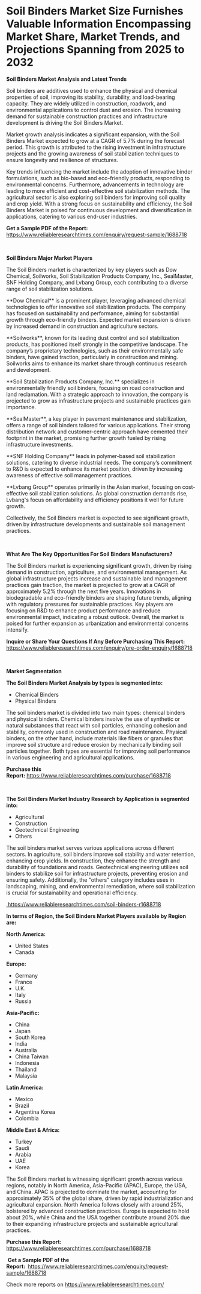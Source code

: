 <p><h1>Soil Binders Market Size Furnishes Valuable Information Encompassing Market Share, Market Trends, and Projections Spanning from 2025 to 2032</h1></p><p><strong>Soil Binders Market Analysis and Latest Trends</strong></p>
<p><p>Soil binders are additives used to enhance the physical and chemical properties of soil, improving its stability, durability, and load-bearing capacity. They are widely utilized in construction, roadwork, and environmental applications to control dust and erosion. The increasing demand for sustainable construction practices and infrastructure development is driving the Soil Binders Market. </p><p>Market growth analysis indicates a significant expansion, with the Soil Binders Market expected to grow at a CAGR of 5.7% during the forecast period. This growth is attributed to the rising investment in infrastructure projects and the growing awareness of soil stabilization techniques to ensure longevity and resilience of structures. </p><p>Key trends influencing the market include the adoption of innovative binder formulations, such as bio-based and eco-friendly products, responding to environmental concerns. Furthermore, advancements in technology are leading to more efficient and cost-effective soil stabilization methods. The agricultural sector is also exploring soil binders for improving soil quality and crop yield. With a strong focus on sustainability and efficiency, the Soil Binders Market is poised for continuous development and diversification in applications, catering to various end-user industries.</p></p>
<p><strong>Get a Sample PDF of the Report:&nbsp;</strong> <a href="https://www.reliableresearchtimes.com/enquiry/request-sample/1688718?utm_campaign=2627&utm_medium=2&utm_source=Github&utm_content=ia&utm_term=02042025&utm_id=soil-binders">https://www.reliableresearchtimes.com/enquiry/request-sample/1688718</a></p>
<p>&nbsp;</p>
<p><strong>Soil Binders Major Market Players</strong></p>
<p><p>The Soil Binders market is characterized by key players such as Dow Chemical, Soilworks, Soil Stabilization Products Company, Inc., SealMaster, SNF Holding Company, and Lvbang Group, each contributing to a diverse range of soil stabilization solutions.</p><p>**Dow Chemical** is a prominent player, leveraging advanced chemical technologies to offer innovative soil stabilization products. The company has focused on sustainability and performance, aiming for substantial growth through eco-friendly binders. Expected market expansion is driven by increased demand in construction and agriculture sectors.</p><p>**Soilworks**, known for its leading dust control and soil stabilization products, has positioned itself strongly in the competitive landscape. The company’s proprietary technologies, such as their environmentally safe binders, have gained traction, particularly in construction and mining. Soilworks aims to enhance its market share through continuous research and development.</p><p>**Soil Stabilization Products Company, Inc.** specializes in environmentally friendly soil binders, focusing on road construction and land reclamation. With a strategic approach to innovation, the company is projected to grow as infrastructure projects and sustainable practices gain importance.</p><p>**SealMaster**, a key player in pavement maintenance and stabilization, offers a range of soil binders tailored for various applications. Their strong distribution network and customer-centric approach have cemented their footprint in the market, promising further growth fueled by rising infrastructure investments.</p><p>**SNF Holding Company** leads in polymer-based soil stabilization solutions, catering to diverse industrial needs. The company’s commitment to R&D is expected to enhance its market position, driven by increasing awareness of effective soil management practices.</p><p>**Lvbang Group** operates primarily in the Asian market, focusing on cost-effective soil stabilization solutions. As global construction demands rise, Lvbang's focus on affordability and efficiency positions it well for future growth.</p><p>Collectively, the Soil Binders market is expected to see significant growth, driven by infrastructure developments and sustainable soil management practices.</p></p>
<p>&nbsp;</p>
<p><strong>What Are The Key Opportunities For Soil Binders Manufacturers?</strong></p>
<p><p>The Soil Binders market is experiencing significant growth, driven by rising demand in construction, agriculture, and environmental management. As global infrastructure projects increase and sustainable land management practices gain traction, the market is projected to grow at a CAGR of approximately 5.2% through the next five years. Innovations in biodegradable and eco-friendly binders are shaping future trends, aligning with regulatory pressures for sustainable practices. Key players are focusing on R&D to enhance product performance and reduce environmental impact, indicating a robust outlook. Overall, the market is poised for further expansion as urbanization and environmental concerns intensify.</p></p>
<p><strong>Inquire or Share Your Questions If Any Before Purchasing This Report:</strong> <a href="https://www.reliableresearchtimes.com/enquiry/pre-order-enquiry/1688718?utm_campaign=2627&utm_medium=2&utm_source=Github&utm_content=ia&utm_term=02042025&utm_id=soil-binders">https://www.reliableresearchtimes.com/enquiry/pre-order-enquiry/1688718</a></p>
<p>&nbsp;</p>
<p><strong>Market Segmentation</strong></p>
<p><strong>The Soil Binders Market Analysis by types is segmented into:</strong></p>
<p><ul><li>Chemical Binders</li><li>Physical Binders</li></ul></p>
<p><p>The soil binders market is divided into two main types: chemical binders and physical binders. Chemical binders involve the use of synthetic or natural substances that react with soil particles, enhancing cohesion and stability, commonly used in construction and road maintenance. Physical binders, on the other hand, include materials like fibers or granules that improve soil structure and reduce erosion by mechanically binding soil particles together. Both types are essential for improving soil performance in various engineering and agricultural applications.</p></p>
<p><strong>Purchase this Report:&nbsp;</strong><a href="https://www.reliableresearchtimes.com/purchase/1688718?utm_campaign=2627&utm_medium=2&utm_source=Github&utm_content=ia&utm_term=02042025&utm_id=soil-binders">https://www.reliableresearchtimes.com/purchase/1688718</a></p>
<p>&nbsp;</p>
<p><strong>The Soil Binders Market Industry Research by Application is segmented into:</strong></p>
<p><ul><li>Agricultural</li><li>Construction</li><li>Geotechnical Engineering</li><li>Others</li></ul></p>
<p><p>The soil binders market serves various applications across different sectors. In agriculture, soil binders improve soil stability and water retention, enhancing crop yields. In construction, they enhance the strength and durability of foundations and roads. Geotechnical engineering utilizes soil binders to stabilize soil for infrastructure projects, preventing erosion and ensuring safety. Additionally, the "others" category includes uses in landscaping, mining, and environmental remediation, where soil stabilization is crucial for sustainability and operational efficiency. </p></p>
<p><a href="https://www.reliableresearchtimes.com/soil-binders-r1688718?utm_campaign=2627&utm_medium=2&utm_source=Github&utm_content=ia&utm_term=02042025&utm_id=soil-binders">&nbsp;https://www.reliableresearchtimes.com/soil-binders-r1688718</a></p>
<p><strong>In terms of Region, the Soil Binders Market Players available by Region are:</strong></p>
<p>
    <p> <strong> North America: </strong>
        <ul>
            <li>United States</li>
            <li>Canada</li>
        </ul>
        </p> 
    <p> <strong> Europe: </strong>
        <ul>
            <li>Germany</li>
            <li>France</li>
            <li>U.K.</li>
            <li>Italy</li>
            <li>Russia</li>
        </ul>
        </p> 
    <p> <strong> Asia-Pacific: </strong>
        <ul>
            <li>China</li>
            <li>Japan</li>
            <li>South Korea</li>
            <li>India</li>
            <li>Australia</li>
            <li>China Taiwan</li>
            <li>Indonesia</li>
            <li>Thailand</li>
            <li>Malaysia</li>
        </ul>
        </p> 
    <p> <strong> Latin America: </strong>
        <ul>
            <li>Mexico</li>
            <li>Brazil</li>
            <li>Argentina Korea</li>
            <li>Colombia</li>
        </ul>
        </p> 
    <p> <strong> Middle East & Africa: </strong>
        <ul>
            <li>Turkey</li>
            <li>Saudi</li>
            <li>Arabia</li>
            <li>UAE</li>
            <li>Korea</li>
        </ul>
    </p>
    </p>
<p><p>The Soil Binders market is witnessing significant growth across various regions, notably in North America, Asia-Pacific (APAC), Europe, the USA, and China. APAC is projected to dominate the market, accounting for approximately 35% of the global share, driven by rapid industrialization and agricultural expansion. North America follows closely with around 25%, bolstered by advanced construction practices. Europe is expected to hold about 20%, while China and the USA together contribute around 20% due to their expanding infrastructure projects and sustainable agricultural practices.</p></p>
<p><strong>Purchase this Report: </strong><a href="https://www.reliableresearchtimes.com/purchase/1688718?utm_campaign=2627&utm_medium=2&utm_source=Github&utm_content=ia&utm_term=02042025&utm_id=soil-binders">https://www.reliableresearchtimes.com/purchase/1688718</a></p>
<p>&nbsp;<strong>Get a Sample PDF of the Report:&nbsp;&nbsp;</strong><a href="https://www.reliableresearchtimes.com/enquiry/request-sample/1688718?utm_campaign=2627&utm_medium=2&utm_source=Github&utm_content=ia&utm_term=02042025&utm_id=soil-binders">https://www.reliableresearchtimes.com/enquiry/request-sample/1688718</a></p>
<p><strong></strong></p>
<p>Check more reports on <a href="https://www.reliableresearchtimes.com/?utm_campaign=2627&utm_medium=2&utm_source=Github&utm_content=ia&utm_term=02042025&utm_id=soil-binders">https://www.reliableresearchtimes.com/</a></p>